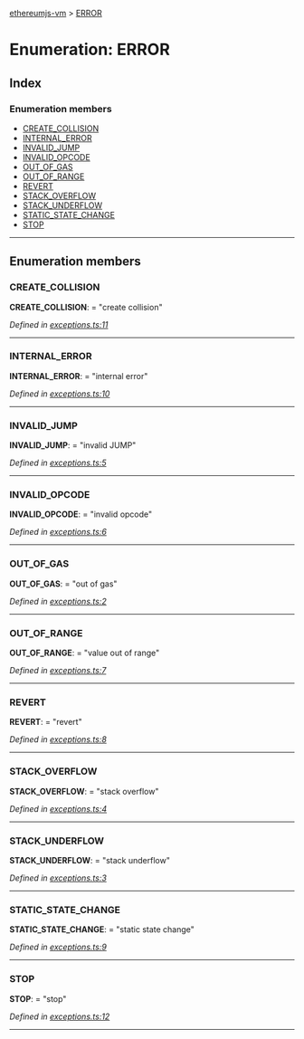 [ethereumjs-vm](../README.md) > [ERROR](../enums/error.md)

# Enumeration: ERROR

## Index

### Enumeration members

* [CREATE_COLLISION](error.md#create_collision)
* [INTERNAL_ERROR](error.md#internal_error)
* [INVALID_JUMP](error.md#invalid_jump)
* [INVALID_OPCODE](error.md#invalid_opcode)
* [OUT_OF_GAS](error.md#out_of_gas)
* [OUT_OF_RANGE](error.md#out_of_range)
* [REVERT](error.md#revert)
* [STACK_OVERFLOW](error.md#stack_overflow)
* [STACK_UNDERFLOW](error.md#stack_underflow)
* [STATIC_STATE_CHANGE](error.md#static_state_change)
* [STOP](error.md#stop)

---

## Enumeration members

<a id="create_collision"></a>

###  CREATE_COLLISION

**CREATE_COLLISION**:  = "create collision"

*Defined in [exceptions.ts:11](https://github.com/ethereumjs/ethereumjs-vm/blob/eab4a99/lib/exceptions.ts#L11)*

___
<a id="internal_error"></a>

###  INTERNAL_ERROR

**INTERNAL_ERROR**:  = "internal error"

*Defined in [exceptions.ts:10](https://github.com/ethereumjs/ethereumjs-vm/blob/eab4a99/lib/exceptions.ts#L10)*

___
<a id="invalid_jump"></a>

###  INVALID_JUMP

**INVALID_JUMP**:  = "invalid JUMP"

*Defined in [exceptions.ts:5](https://github.com/ethereumjs/ethereumjs-vm/blob/eab4a99/lib/exceptions.ts#L5)*

___
<a id="invalid_opcode"></a>

###  INVALID_OPCODE

**INVALID_OPCODE**:  = "invalid opcode"

*Defined in [exceptions.ts:6](https://github.com/ethereumjs/ethereumjs-vm/blob/eab4a99/lib/exceptions.ts#L6)*

___
<a id="out_of_gas"></a>

###  OUT_OF_GAS

**OUT_OF_GAS**:  = "out of gas"

*Defined in [exceptions.ts:2](https://github.com/ethereumjs/ethereumjs-vm/blob/eab4a99/lib/exceptions.ts#L2)*

___
<a id="out_of_range"></a>

###  OUT_OF_RANGE

**OUT_OF_RANGE**:  = "value out of range"

*Defined in [exceptions.ts:7](https://github.com/ethereumjs/ethereumjs-vm/blob/eab4a99/lib/exceptions.ts#L7)*

___
<a id="revert"></a>

###  REVERT

**REVERT**:  = "revert"

*Defined in [exceptions.ts:8](https://github.com/ethereumjs/ethereumjs-vm/blob/eab4a99/lib/exceptions.ts#L8)*

___
<a id="stack_overflow"></a>

###  STACK_OVERFLOW

**STACK_OVERFLOW**:  = "stack overflow"

*Defined in [exceptions.ts:4](https://github.com/ethereumjs/ethereumjs-vm/blob/eab4a99/lib/exceptions.ts#L4)*

___
<a id="stack_underflow"></a>

###  STACK_UNDERFLOW

**STACK_UNDERFLOW**:  = "stack underflow"

*Defined in [exceptions.ts:3](https://github.com/ethereumjs/ethereumjs-vm/blob/eab4a99/lib/exceptions.ts#L3)*

___
<a id="static_state_change"></a>

###  STATIC_STATE_CHANGE

**STATIC_STATE_CHANGE**:  = "static state change"

*Defined in [exceptions.ts:9](https://github.com/ethereumjs/ethereumjs-vm/blob/eab4a99/lib/exceptions.ts#L9)*

___
<a id="stop"></a>

###  STOP

**STOP**:  = "stop"

*Defined in [exceptions.ts:12](https://github.com/ethereumjs/ethereumjs-vm/blob/eab4a99/lib/exceptions.ts#L12)*

___

